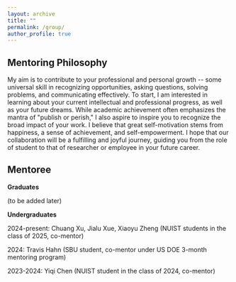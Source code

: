 ```yaml
---
layout: archive
title: ""
permalink: /group/
author_profile: true
---
```


Mentoring Philosophy
-
My aim is to contribute to your professional and personal growth -- some universal skill in recognizing opportunities, asking questions,
solving problems, and communicating effectively. To start, I am interested in learning about your current intellectual and professional progress, as well as your future dreams. While academic achievement often emphasizes the mantra of "publish or perish," I also aspire to inspire you to recognize the broad impact of your work. I believe that great self-motivation stems from happiness, a sense of achievement, and self-empowerment. I hope that our collaboration will be a fulfilling and joyful journey, guiding you from the role of student to that of researcher or employee in your future career.

Mentoree
-
**Graduates**

(to be added later)

**Undergraduates**

2024-present: Chuang Xu, Jialu Xue, Xiaoyu Zheng (NUIST students in the class of 2025, co-mentor)

2024: Travis Hahn (SBU student, co-mentor under US DOE 3-month mentoring program)

2023-2024: Yiqi Chen (NUIST student in the class of 2024, co-mentor)


